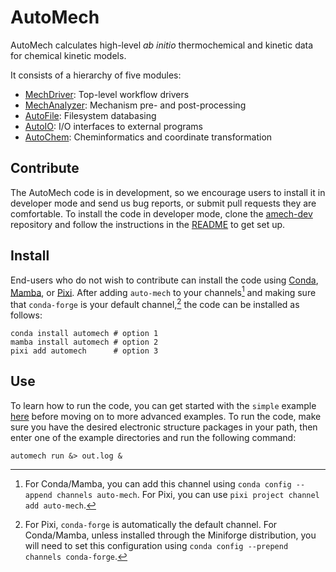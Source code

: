 # AutoMech

AutoMech calculates high-level *ab initio* thermochemical and kinetic data for chemical kinetic models.

It consists of a hierarchy of five modules:

 - [MechDriver](https://github.com/Auto-Mech/mechdriver): Top-level workflow drivers
 - [MechAnalyzer](https://github.com/Auto-Mech/mechanalyzer): Mechanism pre- and post-processing
 - [AutoFile](https://github.com/Auto-Mech/autofile): Filesystem databasing
 - [AutoIO](https://github.com/Auto-Mech/autoio): I/O interfaces to external programs
 - [AutoChem](https://github.com/Auto-Mech/autochem): Cheminformatics and coordinate transformation


## Contribute

The AutoMech code is in development, so we encourage users to install it in developer mode and send us bug reports,
or submit pull requests they are comfortable.
To install the code in developer mode, clone the [amech-dev](https://github.com/avcopan/amech-dev) repository
and follow the instructions in the [README](https://github.com/avcopan/amech-dev?tab=readme-ov-file#automech-developer-set-up)
to get set up.


## Install

End-users who do not wish to contribute can install the code using
[Conda](https://docs.anaconda.com/miniconda/#quick-command-line-install),
[Mamba](https://github.com/conda-forge/miniforge?tab=readme-ov-file#install), or
[Pixi](https://pixi.sh/latest/#installation).
After adding `auto-mech` to your channels[^1] and making sure that `conda-forge` is your default channel,[^2]
the code can be installed as follows:
```
conda install automech # option 1
mamba install automech # option 2
pixi add automech      # option 3
```

## Use

To learn how to run the code, you can get started with the `simple` example
[here](https://github.com/Auto-Mech/mechdriver/tree/dev/examples) before moving on to more advanced examples.
To run the code, make sure you have the desired electronic structure packages in your path, then enter one of
the example directories and run the following command:
```
automech run &> out.log &
```

[^1]: For Conda/Mamba, you can add this channel using `conda config --append channels auto-mech`.
For Pixi, you can use `pixi project channel add auto-mech`.

[^2]: For Pixi, `conda-forge` is automatically the default channel. For Conda/Mamba, unless installed through
the Miniforge distribution, you will need to set this configuration using `conda config --prepend channels conda-forge`.

